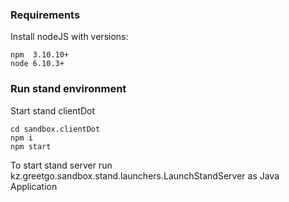 
### Requirements

Install nodeJS with versions:

    npm  3.10.10+
    node 6.10.3+

### Run stand environment

Start stand clientDot

    cd sandbox.clientDot
    npm i
    npm start

To start stand server run kz.greetgo.sandbox.stand.launchers.LaunchStandServer as Java Application

